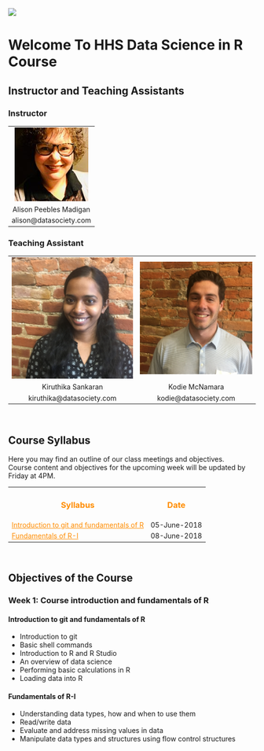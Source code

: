 <img src="Logo.jpg">
<h1> Welcome To HHS Data Science in R Course </h1>
 
<h2>Instructor and Teaching Assistants</h2>
<h3>Instructor</h3>
<div>
<table>
<tr>
<td align="center"><img src="Alison.jpg"></td>
</tr>
<tr>
<td align="center">Alison Peebles Madigan</td>
</tr>
<tr>
<td align="center">alison@datasociety.com</td>
</tr>
</table>
</div>

<h3>Teaching Assistant</h3>
<div>
<table align="center">
<tr>
<td align="center"><img src="Kiru.jpg"></td>
<td align="center"><img src="Kodie.jpg"></td>
</tr>
<tr>
<td align="center">Kiruthika Sankaran</td>
<td align="center">Kodie McNamara</td>
</tr>
<tr>
<td align="center">kiruthika@datasociety.com</td>
<td align="center">kodie@datasociety.com</td>
</tr>
</table>	
</div>
<br>

<h2>Course Syllabus</h2>

Here you may find an outline of our class meetings and objectives.<br>
Course content and objectives for the upcoming week will be updated by Friday at 4PM.
<br>
<table>
  <tr>
    <th><h3><font color="FF8C00">Syllabus</font></h3></th>
	<th><h3><font color="FF8C00">Date</font></h3></th>
  </tr>
    
  <tr>
    <td><a href="#week-1-day-1" style="color: rgb(255,140,0)"><font color="FF8C00">Introduction to git and fundamentals of R</font></a></td>
	<td>05-June-2018</td>
  </tr>
  
  <tr>
    <td><a href="#week-1-day-2" style="color: rgb(255,140,0)"><font color="FF8C00">Fundamentals of R-I</font></a></td>
	<td>08-June-2018</td>
  </tr>
</table>
<br>


<h2>Objectives of the Course</h2>
<h3>Week 1: Course introduction and fundamentals of R</h3>

<p id="week-1-day-1">
<h4>Introduction to git and fundamentals of R</h4>

<ul>
  <li>Introduction to git</li>
  <li>Basic shell commands</li>
  <li>Introduction to R and R Studio</li>
  <li>An overview of data science</li>
  <li>Performing basic calculations in R</li>
  <li>Loading data into R</li>
</ul>
</p>

<p id="week-1-day-2">
<h4>Fundamentals of R-I</h4>
<ul>
  <li>Understanding data types, how and when to use them</li>
  <li>Read/write data</li>
  <li>Evaluate and address missing values in data</li>
  <li>Manipulate data types and structures using flow control structures</li>
</ul>
</p><br>